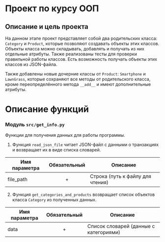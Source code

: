 # Проект по курсу ООП

## Описание и цель проекта

На данном этапе проект представляет собой два родительских класса: `Category` и `Product`, которые позволяют создавать объекты этих классов.
Объекты класса можно складывать, добавлять и получать из них отдельные атрибуты. Также реализованы тесты для проверки правильной работы классов. 
Есть возможность получать объекты этих классов из JSON-файла.

Также добавлены новые дочерние классы от `Product`: `Smartphone` и `LawnGrass`, которые сохраняют все методы от родительского класса, 
кроме переопределённого метода `__add__` и имеют дополнительные атрибуты.

# Описание функций

### Модуль `src/get_info.py`
Функции для получения данных для работы программы.

1. Функция `read_json_file` читает JSON-файл с данными о транзакциях и возвращает их в виде списка словарей.

| Имя параметра  | Обязательный | Описание                         |
|----------------|:------------:|----------------------------------|
| file_path      |      +       | Строка (путь к файлу для чтения) |

2. Функция `get_categories_and_products` возвращает список объектов класса `Category` из полученных данных.

| Имя параметра | Обязательный | Описание                               |
|---------------|:------------:|----------------------------------------|
| data          |      +       | Список словарей (данные с категориями) |
